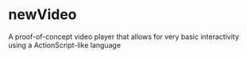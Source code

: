 # newVideo
A proof-of-concept video player that allows for very basic interactivity using a ActionScript-like language
